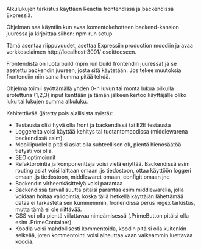 Alkulukujen tarkistus käyttäen Reactia frontendissä ja backendissä Expressiä.

Ohjelman saa käyntiin kun avaa komentokehotteen backend-kansion juuressa ja kirjoittaa siihen: npm run setup

Tämä asentaa riippuvuudet, asettaa Expressiin production moodiin ja avaa verkkoselaimen http://localhost:3001/ osoitteeseen.

Frontendistä on luotu build (npm run build frontendin juuressa) ja se asetettu backendin juureen, josta sitä käytetään. Jos tekee muutoksia frontendiin niin sama homma pitää tehdä.

Ohjelma toimii syöttämällä yhden 0-n luvun tai monta lukua pilkulla erotettuna (1,2,3) input kenttään ja tämän jälkeen kertoo käyttäjälle oliko luku tai lukujen summa alkuluku.

Kehitettävää (jätetty pois ajallisista syistä):
- Testausta olisi hyvä olla front ja backendissä tai E2E testausta
- Loggereita voisi käyttää kehitys tai tuotantomoodissa (middlewarena backendissä esim).
- Mobiilipuolella pitäisi asiat olla suhteellisen ok, pientä hienosäätöä tietysti voi olla.
- SEO optimoinnit
- Refaktorointia ja komponentteja voisi vielä eriyttää. Backendissä esim routing asiat voisi laittaan omaan .js tiedostoon, ottaa käyttöön loggeri omaan .js tiedostoon, middlewaret omaan, configit omaan jne
- Backendin virheenkäsittelyä voisi parantaa
- Backendissä turvallisuutta pitäisi parantaa esim middlewarella, jolla voidaan hoitaa validointia, koska tällä hetkellä käyttäjän lähettämää dataa ei tarkasteta sen kummemmin, 
fronendissä perus regex tarkistus, mutta tämä ei ole riittävää.
- CSS voi olla pientä viilattavaa nimeämisessä (.PrimeButton pitäisi olla esim .PrimeContainer)
- Koodia voisi mahdollisesti kommentoida, koodin pitäisi olla kuitenkin selkeää, joten kommentointi voisi aiheuttaa vaan vaikeammin luettavaa koodia.
